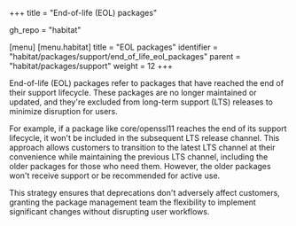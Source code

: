 +++
title = "End-of-life (EOL) packages"

gh_repo = "habitat"

[menu]
  [menu.habitat]
    title = "EOL packages"
    identifier = "habitat/packages/support/end_of_life_eol_packages"
    parent = "habitat/packages/support"
    weight = 12
+++

End-of-life (EOL) packages refer to packages that have reached the end of their support lifecycle.
These packages are no longer maintained or updated, and they're excluded from long-term support (LTS) releases to minimize disruption for users.

For example, if a package like core/openssl11 reaches the end of its support lifecycle, it won't be included in the subsequent LTS release channel.
This approach allows customers to transition to the latest LTS channel at their convenience while maintaining the previous LTS channel,
including the older packages for those who need them.
However, the older packages won't receive support or be recommended for active use.

This strategy ensures that deprecations don't adversely affect customers, granting the package management team the flexibility to implement significant changes without disrupting user workflows.
